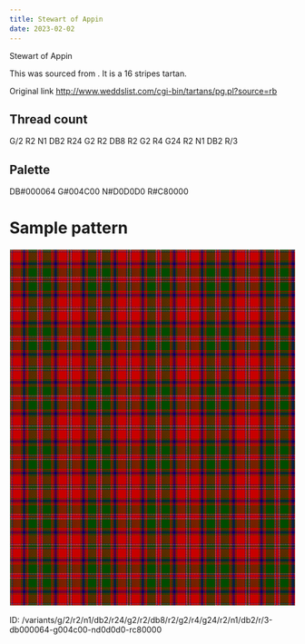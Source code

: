 ```yaml
---
title: Stewart of Appin
date: 2023-02-02
---
```

Stewart of Appin

This was sourced from <no value>.  It is a 16 stripes tartan.

Original link http://www.weddslist.com/cgi-bin/tartans/pg.pl?source=rb

## Thread count
G/2 R2 N1 DB2 R24 G2 R2 DB8 R2 G2 R4 G24 R2 N1 DB2 R/3

## Palette
DB#000064 G#004C00 N#D0D0D0 R#C80000

# Sample pattern

![Tartan detail](tartan.png "G/2 R2 N1 DB2 R24 G2 R2 DB8 R2 G2 R4 G24 R2 N1 DB2 R/3 tartan")

ID: /variants/g/2/r2/n1/db2/r24/g2/r2/db8/r2/g2/r4/g24/r2/n1/db2/r/3-db000064-g004c00-nd0d0d0-rc80000